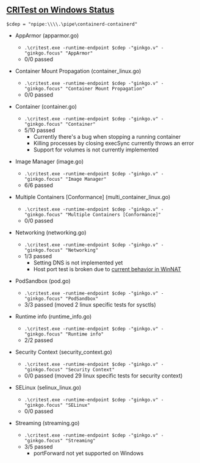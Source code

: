 ## [CRITest on Windows Status](https://github.com/SaswatB/cri-tools)

`$cdep = "npipe:\\\\.\pipe\containerd-containerd"`

* AppArmor (apparmor.go)
  * `.\critest.exe -runtime-endpoint $cdep -"ginkgo.v" -"ginkgo.focus" "AppArmor"`
  * 0/0 passed

* Container Mount Propagation (container_linux.go)
  * `.\critest.exe -runtime-endpoint $cdep -"ginkgo.v" -"ginkgo.focus" "Container Mount Propagation"`
  * 0/0 passed

* Container (container.go)
  * `.\critest.exe -runtime-endpoint $cdep -"ginkgo.v" -"ginkgo.focus" "Container"`
  * 5/10 passed
    * Currently there's a bug when stopping a running container
    * Killing processes by closing execSync currently throws an error
    * Support for volumes is not currently implemented

* Image Manager (image.go)
  * `.\critest.exe -runtime-endpoint $cdep -"ginkgo.v" -"ginkgo.focus" "Image Manager"`
  * 6/6 passed

* Multiple Containers [Conformance] (multi_container_linux.go)
  * `.\critest.exe -runtime-endpoint $cdep -"ginkgo.v" -"ginkgo.focus" "Multiple Containers [Conformance]"`
  * 0/0 passed

* Networking (networking.go)
  * `.\critest.exe -runtime-endpoint $cdep -"ginkgo.v" -"ginkgo.focus" "Networking"`
  * 1/3 passed
    * Setting DNS is not implemented yet
    * Host port test is broken due to [current behavior in WinNAT](https://blogs.technet.microsoft.com/virtualization/2016/05/25/windows-nat-winnat-capabilities-and-limitations/)

* PodSandbox (pod.go)
  * `.\critest.exe -runtime-endpoint $cdep -"ginkgo.v" -"ginkgo.focus" "PodSandbox"`
  * 3/3 passed (moved 2 linux specific tests for sysctls)

* Runtime info (runtime_info.go)
  * `.\critest.exe -runtime-endpoint $cdep -"ginkgo.v" -"ginkgo.focus" "Runtime info"`
  * 2/2 passed

* Security Context (security_context.go)
  * `.\critest.exe -runtime-endpoint $cdep -"ginkgo.v" -"ginkgo.focus" "Security Context"`
  * 0/0 passed (moved 29 linux specific tests for security context)

* SELinux (selinux_linux.go)
  * `.\critest.exe -runtime-endpoint $cdep -"ginkgo.v" -"ginkgo.focus" "SELinux"`
  * 0/0 passed

* Streaming (streaming.go)
  * `.\critest.exe -runtime-endpoint $cdep -"ginkgo.v" -"ginkgo.focus" "Streaming"`
  * 3/5 passed
    * portForward not yet supported on Windows